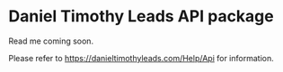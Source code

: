# Daniel Timothy Leads API package

Read me coming soon.

Please refer to https://danieltimothyleads.com/Help/Api for information.